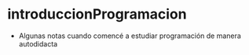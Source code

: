# introduccionProgramacion
- Algunas notas cuando comencé a estudiar programación de manera autodidacta

